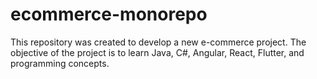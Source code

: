 # ecommerce-monorepo
This repository was created to develop a new e-commerce project. The objective of the project is to learn Java, C#, Angular, React, Flutter, and programming concepts.
